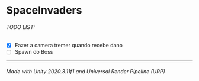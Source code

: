 # SpaceInvaders

###### TODO LIST:
 - [x] Fazer a camera tremer quando recebe dano
 - [ ] Spawn do Boss

---

###### Made with Unity 2020.3.11f1 and Universal Render Pipeline (URP)

